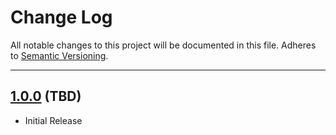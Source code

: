 # Change Log
All notable changes to this project will be documented in this file.
Adheres to [Semantic Versioning](http://semver.org/).

---

## [1.0.0](https://github.com/ngageoint/grid-ios/releases/tag/1.0.0) (TBD)

* Initial Release
